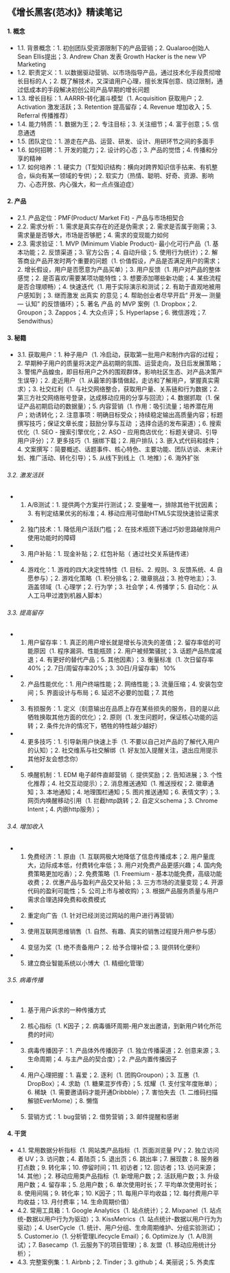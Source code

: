 ## 《增长黑客(范冰)》精读笔记

#### 1. 概念
- 1.1. 背景概念：1. 初创团队受资源限制下的产品营销；2. Qualaroo创始人Sean Ellis提出；3. Andrew Chan 发表 Growth Hacker is the new VP Marketing
- 1.2. 职责定义：1. 以数据驱动营销、以市场指导产品，通过技术化手段贯彻增长目标的人；2. 既了解技术，又深谙用户心理，擅长发挥创意、绕过限制，通过低成本的手段解决初创公司产品早期的增长问题
- 1.3. 增长目标：1. AARRR-转化漏斗模型（1. Acquisition 获取用户；2. Activation 激发活跃；3. Retention 提高留存；4. Revenue 增加收入；5. Referral 传播推荐）
- 1.4. 能力特质：1. 数据为王；2. 专注目标；3. 关注细节；4. 富于创意；5. 信息通透
- 1.5. 团队定位：1. 游走在产品、运营、研发、设计、用研环节之间的多面手
- 1.6. 如何招聘：1. 开发的能力；2. 设计的心态；3. 产品的觉悟；4. 传播和分享的精神
- 1.7. 如何培养：1. 硬实力（T型知识结构：横向对跨界知识信手拈来、有机整合，纵向有某一领域的专供）；2. 软实力（热情、聪明、好奇、资源、影响力、心态开放、内心强大，和一点点强迫症）

#### 2. 产品
- 2.1. 产品定位：PMF(Product/ Market Fit) - 产品与市场相契合
- 2.2. 需求分析：1. 需求是真实存在的还是伪需求；2. 需求是否属于刚需；3. 需求量是否够大，市场是否够肥；4. 需求的变现能力如何
- 2.3. 需求验证：1. MVP (Minimum Viable Product)- 最小化可行产品（1. 基本功能；2. 反馈渠道；3. 官方公告；4. 自动升级；5. 使用行为统计）；2. 解答商业产品开发时两个重要的问题（1. 价值假设，产品是否满足用户的需求；2. 增长假设，用户是否愿意为产品买单）；3. 用户反馈（1. 用户对产品的整体感觉；2. 是否喜欢/需要某项功能特性；3. 想要添加哪些新功能；4. 某些流程是否合理顺畅）；4. 快速迭代（1. 用于实际演示和测试；2. 有助于直观地被用户感知到；3. 继而激发 出真实 的意见；4. 帮助创业者尽早开启“ 开发— 测量— 认知” 的反馈循环）；5. 著名 产品 的 MVP 案例（1. Dropbox；2. Groupon；3. Zappos；4. 大众点评；5. Hyperlapse；6. 微信游戏；7. Sendwithus）

#### 3. 秘籍
- 3.1. 获取用户：1. 种子用户（1. 冷启动，获取第一批用户和制作内容的过程；2. 早期种子用户的质量将决定产品初期的氛围、运营走向，及日后发展策略；3. 警惕产品蝗虫，即目标用户之外的围观群体，影响社区生态、对产品决策产生误导）；2. 走近用户（1. 从最笨的事情做起，走访和了解用户，掌握真实需求）；3. 社交红利（1. 与社交网络整合，获取用户量、关系链和行为数据；2. 第三方社交网络账号登录，达成移动应用的分享与回流）；4. 数据抓取（1. 保证产品初期启动的数据量）；5. 内容营销（1. 作用：吸引流量；培养潜在用户；劝诱转化；2. 注意事项：明确目标受众；持续稳定输出高质量内容；标题撰写技巧；保证文章长度；鼓励分享与互动
；选择合适的发布渠道）；6. 搜索优化（1. SEO - 搜索引擎优化；2. ASO - 应用商店优化：标题关键词、引导用户评分）；7. 更多技巧（1. 捆绑下载；2. 用户排队；3. 嵌入式代码和挂件；4. 文案撰写：简要概述、话题事件、核心特色、主要功能、团队访谈、未来计划、推广活动、转化引导）；5. 从线下到线上（1. 地推）；6. 海外扩张

###### 3.2. 激发活跃
- 1. A/B测试：1. 提供两个方案并行测试；2. 变量唯一，排除其他干扰因素；3. 有判定结果优劣的标准；4. 移动应用可借助HTML5实现快速验证需求
- 2. 独门技术：1. 降低用户活跃门槛；2. 在技术瓶颈下通过巧妙思路破除用户使用功能时的障碍
- 3. 用户补贴：1. 现金补贴；2. 红包补贴（ 通过社交关系链传递）
- 4. 游戏化：1. 游戏的四大决定性特性（1. 目标、2. 规则、3. 反馈系统、4. 自愿参与）；2. 游戏化策略（1. 积分排名；2. 徽章挑战；3. 抢夺地主）；3. 涵盖领域（1. 心理学；2. 行为学；3. 社会学；4. 传播学；5. 自动化：从人工马甲过渡到机器人脚本）

###### 3.3. 提高留存
- 1. 用户留存率：1. 真正的用户增长就是增长与流失的差值；2. 留存率低的可能原因（1. 程序漏洞、性能瓶颈；2. 用户被频繁骚扰；3. 话题产品热度减退；4. 有更好的替代产品；5. 其他因素）；3. 衡量标准（1. 次日留存率40%；2. 7日/周留存率20%；3. 30日/月留存率）
10%
- 2. 产品性能优化：1. 用户终端性能；2. 网络性能；3. 流量压缩；4. 安装包空间；5. 界面设计与布局；6. 延迟不必要的加载；7. 其他
- 3. 有损服务：1. 定义（刻意输出在品质上存在某些损失的服务，目的是以此牺牲换取其他方面的优化）；2. 原则（1. 发生问题时，保证核心功能的运转；2. 条件允许的情况下，牺牲的特性越少越好）
- 4. 更多技巧：1. 引导新用户快速上手（1. 不要以自己对产品的了解代入用户的认知）；2. 社交维系与社交解绑（1. 好友加入提醒关注，退出应用提示其他好友会想念你）
- 5. 唤醒机制：1. EDM 电子邮件直邮营销（. 提供奖励；2. 告知进展；3. 个性化推荐；4. 社交互动提示）；2. 消息推送通知（1. 推送授权；2. 徽章通知；3. 本地通知；4. 地理围栏通知；5. 图片推送通知；6. 表情文字）；3. 网页内唤醒移动引用（1. 拦截http跳转；2. 自定义schema；3. Chrome Intent；4. 内嵌http服务）；

###### 3.4. 增加收入
- 1. 免费经济：1. 原由（1. 互联网极大地降低了信息传播成本；2. 用户量庞大，边际成本低，付费转化率低；3. 用户对免费产品更感兴趣；4. 国内免费策略更加吃香）；2. 免费策略（1. Freemium - 基本功能免费，高级功能收费；2. 优惠产品与盈利产品交叉补贴；3. 三方市场的流量变现；4. 开源代码的盈利可能性；5. 公司上市与被收购）；3. 根据产品服务质量与用户需求合理选择免费和收费模式
- 2. 重定向广告（1. 针对已经浏览过网站的用户进行再营销）
- 3. 使用互联网思维销售（1. 自然、有趣、真实的销售过程提升用户参与感）
- 4. 变惩为奖（1. 绝不责备用户；2. 给予合理补偿；3. 提供转化便利）
- 5. 建立商业智能系统以小博大（1. 精细化管理）

###### 3.5. 病毒传播
- 1. 基于用户诉求的一种传播方式
- 2. 核心指标（1. K因子；2. 病毒循环周期-用户发出邀请，到新用户转化所花费的时间）
- 3. 病毒传播因子：1. 产品体外传播因子（1. 独立传播渠道；2. 创意来源；3. 生命周期；4. 与主产品的契合度）；2. 产品内置传播因子
- 4. 用户心理把握：1. 喜爱；2. 逐利（1. 团购Groupon）；3. 互惠（1. DropBox）；4. 求助（1. 糖果混岁传奇）；5. 炫耀（1. 支付宝年度账单）；6. 稀缺（1. 需要邀请码才能开通Dribbble）；7. 害怕失去（1. 二维码扫描解锁EverMome）；8. 懒惰
- 5. 营销方式：1. bug营销；2. 借势营销；3. 邮件提醒和感谢

#### 4. 干货
- 4.1. 常用数据分析指标（1. 网站类产品指标（1. 页面浏览量 PV；2. 独立访问者 UV；3. 访问数；4. 着陆页；5. 退出页；6. 跳出率；7. 展现数；8. 服务器打点数；9. 转化率；10. 停留时间；11. 初访者；12. 回访者；13. 访问来源；14. 其他）；2. 移动应用类产品指标（1. 新增用户数；2. 活跃用户数；3. 升级用户数；4. 留存率；5. 总用户数；6. 单次使用时长；7. 平均单次使用时长；8. 使用间隔；9. 转化率；10. K因子；11. 每用户平均收益；12. 每付费用户平均收益；13. 月付费率；14. 生命周期价值）
- 4.2. 常用工具箱：1. Google Analytics（1. 站点统计）；2. Mixpanel（1. 站点统-数据以用户行为为驱动）；3. KissMetrics（1. 站点统计-数据以用户行为为驱动）；4. UserCycle（1. 统计、用户分组、生命周期维护、分组实验测试）；5. Customer.io（1. 分析管理Lifecycle Email）；6. Optimize.ly（1. A/B测试）；7. Basecamp（1. 云服务下的项目管理）；8. 友盟（1. 移动应用统计分析）；
- 4.3. 完整案例集：1. Airbnb；2. Tinder；3. github；4. 美丽说；5. 外卖库
